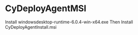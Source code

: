 # CyDeployAgentMSI
Install windowsdesktop-runtime-6.0.4-win-x64.exe
Then Install CyDeployAgentInstall.msi
